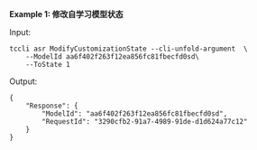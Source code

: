 **Example 1: 修改自学习模型状态**



Input: 

```
tccli asr ModifyCustomizationState --cli-unfold-argument  \
    --ModelId aa6f402f263f12ea856fc81fbecfd0sd\
    --ToState 1
```

Output: 
```
{
    "Response": {
        "ModelId": "aa6f402f263f12ea856fc81fbecfd0sd",
        "RequestId": "3290cfb2-91a7-4989-91de-d1d624a77c12"
    }
}
```

